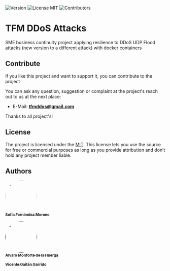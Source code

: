 ![Version](https://img.shields.io/badge/version-v1.0.0-blue)
![License MIT](https://img.shields.io/badge/license-MIT-blue.svg)
![Contributors](https://img.shields.io/badge/contributors-3-brightgreen)
# TFM DDoS Attacks
SME business continuity project applying resilience to DDoS UDP Flood attacks (new version to a different attack) with docker containers
## Contribute

If you like this project and want to support it, you can contribute to the project 

You can ask any question, suggestion or complaint at the project's reach out to us at the next place:
- E-Mail: **tfmddos@gmail.com**

Thanks to all project's!
## License

The project is licensed under the [MIT]. This license lets you use the source for free or
commercial purposes as long as you provide attribution and don’t hold any project member liable.

## Authors
[<img src="https://media-exp1.licdn.com/dms/image/C4D03AQFIHPM0YOAWAA/profile-displayphoto-shrink_100_100/0?e=1601510400&v=beta&t=4mjK1CXjX10nTWdsDoXHRXg22_oNYXEhgB3oQ3lgWRU" style="max-width:100%;border-radius:50%" width="100px;"/><br /><sub><b>Sofía Fernández Moreno</b></sub>](http://sofiafernandezmoreno.github.io/)<br /> 

[<img src="https://media-exp1.licdn.com/dms/image/C5603AQHlt9i9HTaD1A/profile-displayphoto-shrink_200_200/0?e=1601510400&v=beta&t=W5X2m2LzLjOG6ty83AqMA5VLFsJ1FaVJT9ha5B8xDa4" style="max-width:100%;border-radius:50%" width="100px;" style="max-width:100%;border-radius:50%;"/><br /><sub><b>Álvaro Monforte de la Huerga</b></sub>]()


[<img src="data:image/gif;base64,R0lGODlhAQABAIAAAAAAAP///yH5BAEAAAAALAAAAAABAAEAAAIBRAA7"/><br /><sub><b>Vicente Gaitán Garrido</b></sub>]()<br /> 

[MIT]: LICENSE
